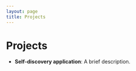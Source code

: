 ```yaml
---
layout: page
title: Projects
---
```

# Projects

- **Self-discovery application**: A brief description.
